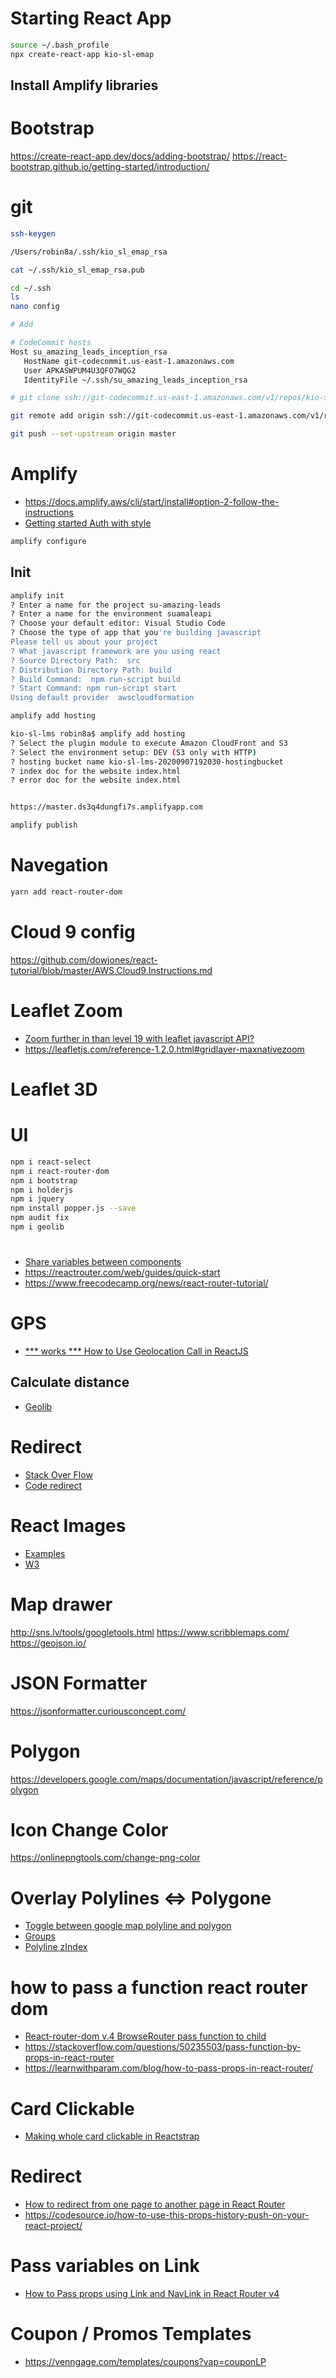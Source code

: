 
# Starting React App
```sh
source ~/.bash_profile
npx create-react-app kio-sl-emap
```
## Install Amplify libraries

# Bootstrap
https://create-react-app.dev/docs/adding-bootstrap/
https://react-bootstrap.github.io/getting-started/introduction/


# git

```sh
ssh-keygen

/Users/robin8a/.ssh/kio_sl_emap_rsa

cat ~/.ssh/kio_sl_emap_rsa.pub


```


```sh
cd ~/.ssh
ls
nano config

# Add

# CodeCommit hosts
Host su_amazing_leads_inception_rsa
   HostName git-codecommit.us-east-1.amazonaws.com
   User APKASWPUM4U3QFO7WQG2
   IdentityFile ~/.ssh/su_amazing_leads_inception_rsa

```

```sh
# git clone ssh://git-codecommit.us-east-1.amazonaws.com/v1/repos/kio-sl-emap

git remote add origin ssh://git-codecommit.us-east-1.amazonaws.com/v1/repos/kio-sl-emap

git push --set-upstream origin master

```

# Amplify
- https://docs.amplify.aws/cli/start/install#option-2-follow-the-instructions
- [Getting started Auth with style](https://github.com/aws-amplify/amplify-js/tree/e56aba642acc7eb3482f0e69454a530409d1b3ac)

```sh
amplify configure

```

## Init

```sh
amplify init
? Enter a name for the project su-amazing-leads
? Enter a name for the environment suamaleapi
? Choose your default editor: Visual Studio Code
? Choose the type of app that you're building javascript
Please tell us about your project
? What javascript framework are you using react
? Source Directory Path:  src
? Distribution Directory Path: build
? Build Command:  npm run-script build
? Start Command: npm run-script start
Using default provider  awscloudformation
```

```sh
amplify add hosting

kio-sl-lms robin8a$ amplify add hosting
? Select the plugin module to execute Amazon CloudFront and S3
? Select the environment setup: DEV (S3 only with HTTP)
? hosting bucket name kio-sl-lms-20200907192030-hostingbucket
? index doc for the website index.html
? error doc for the website index.html


https://master.ds3q4dungfi7s.amplifyapp.com

```

```sh
amplify publish

```


# Navegation

```sh
yarn add react-router-dom

```

# Cloud 9 config

https://github.com/dowjones/react-tutorial/blob/master/AWS.Cloud9.Instructions.md


# Leaflet Zoom 
- [Zoom further in than level 19 with leaflet javascript API?](https://gis.stackexchange.com/questions/78843/zoom-further-in-than-level-19-with-leaflet-javascript-api)
- https://leafletjs.com/reference-1.2.0.html#gridlayer-maxnativezoom


# Leaflet 3D


# UI
```sh
npm i react-select
npm i react-router-dom
npm i bootstrap
npm i holderjs
npm i jquery
npm install popper.js --save
npm audit fix
npm i geolib
```


# 
- [Share variables between components](https://medium.com/@nipunadilhara/passing-data-between-different-components-using-react-c8e27319ee69)
- https://reactrouter.com/web/guides/quick-start
- https://www.freecodecamp.org/news/react-router-tutorial/

# GPS

- [ *** works *** How to Use Geolocation Call in ReactJS](https://www.pluralsight.com/guides/how-to-use-geolocation-call-in-reactjs)

## Calculate distance
- [Geolib](https://github.com/manuelbieh/geolib)

# Redirect
- [Stack Over Flow](https://stackoverflow.com/questions/45089386/what-is-the-best-way-to-redirect-a-page-using-react-router)
- [Code redirect](https://dev.to/projectescape/programmatic-navigation-in-react-3p1l)

# React Images
- [Examples](https://reactnative.dev/docs/image-style-props)
- [W3](https://www.w3schools.com/css/css3_images.asp)

# Map drawer
http://sns.lv/tools/googletools.html
https://www.scribblemaps.com/
https://geojson.io/

# JSON Formatter

https://jsonformatter.curiousconcept.com/

# Polygon

https://developers.google.com/maps/documentation/javascript/reference/polygon

# Icon Change Color
https://onlinepngtools.com/change-png-color

# Overlay Polylines <=> Polygone

- [Toggle between google map polyline and polygon](https://stackoverflow.com/questions/32930184/toggle-between-google-map-polyline-and-polygon)
- [Groups](https://groups.google.com/g/google-maps-js-api-v3/c/WEdCSNejvbw)
- [Polyline zIndex](https://groups.google.com/g/google-maps-js-api-v3/c/WEdCSNejvbw)

# how to pass a function react router dom

- [React-router-dom v.4 BrowseRouter pass function to child](https://stackoverflow.com/questions/43385871/react-router-dom-v-4-browserouter-pass-function-to-child)
- https://stackoverflow.com/questions/50235503/pass-function-by-props-in-react-router
- https://learnwithparam.com/blog/how-to-pass-props-in-react-router/

# Card Clickable
- [Making whole card clickable in Reactstrap](https://stackoverflow.com/questions/53973644/making-whole-card-clickable-in-reactstrap)

# Redirect
- [How to redirect from one page to another page in React Router](https://reactgo.com/react-router-redirection/)
- https://codesource.io/how-to-use-this-props-history-push-on-your-react-project/

# Pass variables on Link
- [How to Pass props using Link and NavLink in React Router v4](https://medium.com/@bopaiahmd.mca/how-to-pass-props-using-link-and-navlink-in-react-router-v4-75dc1d9507b4)

# Coupon / Promos Templates
- https://venngage.com/templates/coupons?vap=couponLP